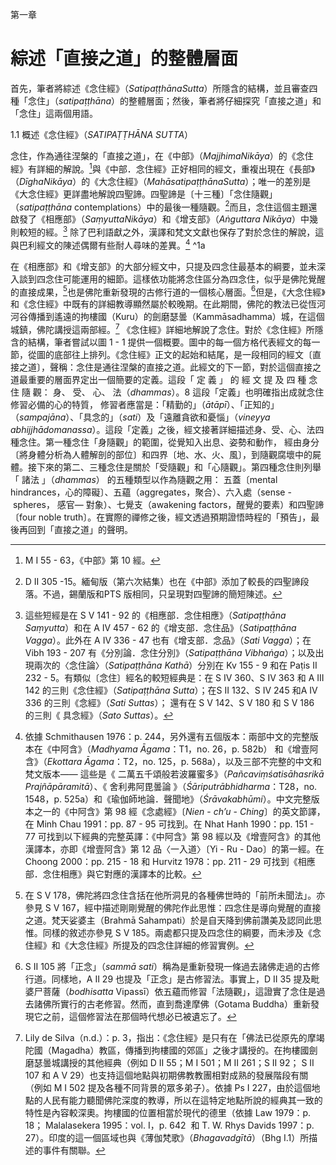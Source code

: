  第一章

# 綜述「直接之道」的整體層面

首先，筆者將綜述《念住經》（*SatipaṭṭhānaSutta*）所隱含的結構，並且審查四種「念住」（*satipaṭṭhāna*）的整體層面；然後，筆者將仔細探究「直接之道」和「念住」這兩個用語。

1.1 概述《念住經》（*SATIPAṬṬHĀNA SUTTA*）

念住，作為通往涅槃的「直接之道」，在《中部》（*MajjhimaNikāya*）的《念住經》有詳細的解說。[^1]與《中部．念住經》正好相同的經文，重複出現在《長部》（*DīghaNikāya*）的《大念住經》（*MahāsatipaṭṭhānaSutta*）；唯一的差別是《大念住經》更詳盡地解說四聖諦。四聖諦是〔十三種〕「念住隨觀」（*satipaṭṭhāna* contemplations）中的最後一種隨觀。[^2]而且，念住這個主題還啟發了《相應部》（*SaṃyuttaNikāya*）和《增支部》（*Aṅguttara Nikāya*）中幾則較短的經。[^3] 除了巴利語獻之外，漢譯和梵文文獻也保存了對於念住的解說，這與巴利經文的陳述偶爾有些耐人尋味的差異。[^4] ^1a

在《相應部》和《增支部》的大部分經文中，只提及四念住最基本的綱要，並未深入談到四念住可能運用的細節。這樣依功能將念住區分為四念住，似乎是佛陀覺醒的直接成果，[^5]也是佛陀重新發現的古修行道的一個核心層面。[^6]但是，《大念住經》和《念住經》中既有的詳細教導顯然屬於較晚期。在此期間，佛陀的教法已從恆河河谷傳播到遙遠的拘樓國（Kuru）的劍磨瑟曇（Kammāsadhamma）城，在這個城鎮，佛陀講授這兩部經。[^7]
《念住經》詳細地解說了念住。對於《念住經》所隱含的結構，筆者嘗試以圖 1 - 1 提供一個概要。圖中的每一個方格代表經文的每一節，從圖的底部往上排列。《念住經》正文的起始和結尾，是一段相同的經文〔直接之道〕，聲稱：念住是通往涅槃的直接之道。此經文的下一節，對於這個直接之道最重要的層面界定出一個簡要的定義。這段「 定 義 」 的 經 文 提 及 四 種 念 住 隨 觀： 身、 受、 心、 法（_dhammas_）。8 這段「定義」也明確指出成就念住修習必備的心的特質， 修習者應當是：「精勤的」（_ātāpī_）、「正知的」
（_sampajāna_）、「具念的」（_sati_）及「遠離貪欲和憂惱」（_vineyya_ _abhijjhādomanassa_）。這段「定義」之後，經文接著詳細描述身、受、心、法四種念住。第一種念住「身隨觀」的範圍，從覺知入出息、姿勢和動作， 經由身分〔將身體分析為人體解剖的部位〕和四界〔地、水、火、風〕，到隨觀腐壞中的屍體。接下來的第二、三種念住是關於「受隨觀」和「心隨觀」。第四種念住則列舉「 諸法 」（_dhammas_） 的五種類型以作為隨觀之用： 五蓋〔mental hindrances，心的障礙〕、五蘊（aggregates，聚合）、六入處（sense - spheres， 感官— 對象）、七覺支（awakening factors，醒覺的要素）和四聖諦〔four noble truth〕。在實際的禪修之後，經文透過預期證悟時程的「預告」，最後再回到「直接之道」的聲明。

[^1]:M I 55 - 63，《中部》第 10 經。

[^2]: D II 305 -15。緬甸版（第六次結集）也在《中部》添加了較長的四聖諦段落。不過，錫蘭版和PTS 版相同，只呈現對四聖諦的簡短陳述。

[^3]: 這些短經是在 S V 141 - 92 的《相應部．念住相應》（_Satipaṭṭhāna Saṃyutta_）和在 A IV 457 - 62 的《增支部．念住品》（_Satipaṭṭhāna Vagga_）。此外在 A IV 336 - 47 也有《增支部．念品》（_Sati Vagga_）；在 Vibh 193 - 207 有《分別論．念住分別》（_Satipaṭṭhāna Vibhaṅga_）；以及出現兩次的〈念住論〉（_Satipaṭṭhāna_ _Kathā_）分別在 Kv 155 - 9 和在 Paṭis II 232 - 5。有類似〔念住〕經名的較短經典是：在 S IV 360、S IV 363 和 A III 142 的三則《念住經》（_Satipaṭṭhāna_ _Sutta_）；在S II 132、S IV 245 和A IV 336 的三則《念經》（_Sati_ _Suttas_）； 還有在 S V 142、S V 180 和 S V 186 的三則《 具念經》（_Sato Suttas_）。

[^4]: 依據 Schmithausen 1976：p. 244，另外還有五個版本：兩部中文的完整版本在《中阿含》（_Madhyama Āgama_：T1，no. 26，p. 582b） 和《增壹阿含》（_Ekottara Āgama_：T2，no. 125，p. 568a），以及三部不完整的中文和梵文版本—— 這些是《 二萬五千頌般若波羅蜜多》（_Pañcaviṃśatisāhasrikā Prajñāpāramitā_）、《 舍利弗阿毘曇論 》（_Śāriputrābhidharma_：T28，no. 1548，p. 525a）和《瑜伽師地論．聲聞地》（_Śrāvakabhūmi_）。中文完整版本之一的《中阿含》第 98 經《念處經》〔_Nien_ - _ch’u_ - _Ching_〕的英文節譯，在 Minh Chau 1991：pp. 87 - 95 可找到。在 Nhat Hanh 1990：pp. 151 - 77 可找到以下經典的完整英譯：《中阿含》第 98 經以及《增壹阿含》的其他漢譯本，亦即《增壹阿含》第 12 品〈一入道〉〔Yi - Ru - Dao〕的第一經。在 Choong 2000：pp. 215 - 18 和 Hurvitz 1978：pp. 211 - 29 可找到《相應部．念住相應》與它對應的漢譯本的比較。

[^5]: 在 S V 178，佛陀將四念住含括在他所洞見的各種佛世時的「前所未聞法」。亦參見 S V 167，經中描述剛剛覺醒的佛陀作此思惟：四念住是導向覺醒的直接之道。梵天娑婆主（Brahmā Sahampati）於是自天降到佛前讚美及認同此思惟。同樣的敘述亦參見 S V 185。兩處都只提及四念住的綱要，而未涉及《念住經》和《大念住經》所提及的四念住詳細的修習實例。

[^6]: S II 105 將「正念」（_sammā sati_）稱為是重新發現一條過去諸佛走過的古修行道。同樣地，A II 29 也提及「正念」是古修習法。事實上，D II 35 提及毗婆尸菩薩（_bodhisatta_ Vipassī）依五蘊而修習「法隨觀」，這證實了念住是過去諸佛所實行的古老修習。然而，直到喬達摩佛（Gotama Buddha）重新發現它之前，這個修習法在那個時代想必已被遺忘了。

[^7]: Lily de Silva（n.d.）：p. 3，指出：《念住經》是只有在「佛法已從原先的摩竭陀國（Magadha）教區，傳播到拘樓國的郊區」之後才講授的。在拘樓國劍磨瑟曇城講授的其他經典（例如 D II 55；M I 501；M II 261；S II 92； S II 107 和 A V 29）也支持這個地點與初期佛教教團相對成熟的發展階段有關（例如 M I 502 提及各種不同背景的眾多弟子）。依據 Ps I 227，由於這個地點的人民有能力聽聞佛陀深度的教導，所以在這特定地點所說的經典其一致的特性是內容較深奧。拘樓國的位置相當於現代的德里（依據 Law 1979：p. 18； Malalasekera 1995：vol. I，p. 642  和 T. W. Rhys Davids 1997：p. 27）。印度的這一個區域也與《薄伽梵歌》（_Bhagavadgītā_）（Bhg I.1）所描述的事件有關聯。

